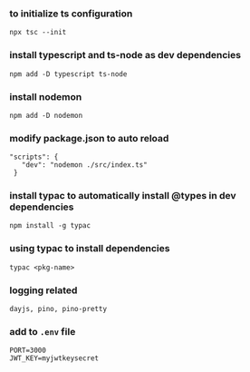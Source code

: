 ### to initialize ts configuration
`npx tsc --init`

### install typescript and ts-node as dev dependencies
`npm add -D typescript ts-node`

### install nodemon
`npm add -D nodemon`

### modify package.json to auto reload
```
"scripts": {
   "dev": "nodemon ./src/index.ts"
 }
```

###  install typac to automatically install @types in dev dependencies
`npm install -g typac`

### using typac to install dependencies
`typac <pkg-name>`

###  logging related
`dayjs, pino, pino-pretty`

### add to `.env` file
```
PORT=3000
JWT_KEY=myjwtkeysecret
```